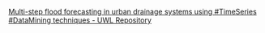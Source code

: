 [Multi-step flood forecasting in urban drainage systems using #TimeSeries #DataMining techniques - UWL Repository](https://qi.tc/qi/117135)